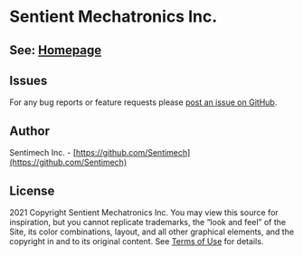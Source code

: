 Sentient Mechatronics Inc.
=
See: [Homepage](https://www.sentimech.com/)
-

Issues
------
For any bug reports or feature requests please
[post an issue on GitHub](https://github.com/SentiMech/sentimech.github.io/issues).

Author
------
Sentimech Inc. - [https://github.com/Sentimech](https://github.com/Sentimech)

License
-------
2021 Copyright Sentient Mechatronics Inc. You may view this source for inspiration, but you cannot replicate trademarks, the “look and feel” of the Site, its color combinations, layout, and all other graphical elements, and the copyright in and to its original content. See [Terms of Use](https://www.sentimech.com/terms-and-conditions.html) for details.
